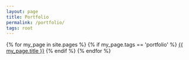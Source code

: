 ```yaml
---
layout: page
title: Portfolio
permalink: /portfolio/
tags: root
---
```


<div class="trigger">
{% for my_page in site.pages %}
    {% if my_page.tags == 'portfolio' %}
    <a class="page-link" href="{{ my_page.url | prepend: site.baseurl }}">{{ my_page.title }}</a>
    {% endif %}
{% endfor %}
</div>